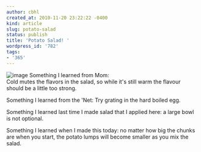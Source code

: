 ```yaml
---
author: cbhl
created_at: 2010-11-20 23:22:22 -0400
kind: article
slug: potato-salad
status: publish
title: 'Potato Salad! '
wordpress_id: '782'
tags:
- '365'
---
```


![image](//images.michael-chang.ca/blog/wp-content/uploads/2010/11/wpid-IMG_20101120_231803.jpg)
Something I learned from Mom: \
 Cold mutes the flavors in the salad, so while it's still warm the
flavour should be a little too strong.

Something I learned from the 'Net: Try grating in the hard boiled egg.

Something I learned last time I made salad that I applied here: a large
bowl is not optional.

Something I learned when I made this today: no matter how big the chunks
are when you start, the potato lumps will become smaller as you mix the
salad.
